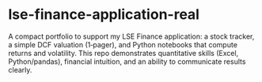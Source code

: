 # lse-finance-application-real
A compact portfolio to support my LSE Finance application: a stock tracker, a simple DCF valuation (1‑pager), and Python notebooks that compute returns and volatility. This repo demonstrates quantitative skills (Excel, Python/pandas), financial intuition, and an ability to communicate results clearly.
